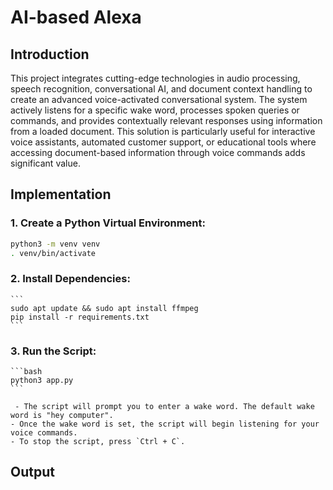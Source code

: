 # AI-based Alexa
## Introduction
This project integrates cutting-edge technologies in audio processing, speech recognition, conversational AI, and document context handling to create an advanced voice-activated conversational system. The system actively listens for a specific wake word, processes spoken queries or commands, and provides contextually relevant responses using information from a loaded document. This solution is particularly useful for interactive voice assistants, automated customer support, or educational tools where accessing document-based information through voice commands adds significant value.


## Implementation

### 1. Create a Python Virtual Environment:
```bash
python3 -m venv venv
. venv/bin/activate
```

### 2. Install Dependencies:
    ```
    sudo apt update && sudo apt install ffmpeg
    pip install -r requirements.txt
    ```

### 3. Run the Script:
    ```bash
    python3 app.py
    ```

     - The script will prompt you to enter a wake word. The default wake word is "hey computer".
    - Once the wake word is set, the script will begin listening for your voice commands.
    - To stop the script, press `Ctrl + C`.

## Output

